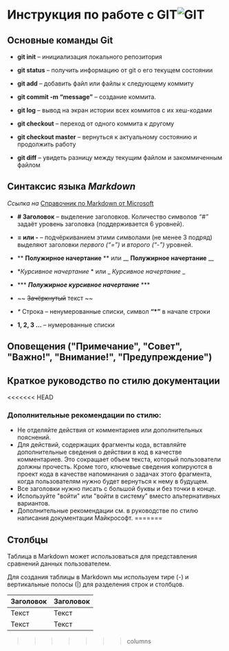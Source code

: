 # Инструкция по работе с GIT![GIT](tl1hxlu6ufwx0kbhpzim.webp) 
## Основные команды Git ##

* **git init** – инициализация локального репозитория

* **git status** – получить информацию от git о его текущем состоянии

* **git add** – добавить файл или файлы к следующему коммиту

* **git commit -m “message”** – создание коммита.

* **git log** – вывод на экран истории всех коммитов с их хеш-кодами

* **git checkout** – переход от одного коммита к другому

* **git checkout master** – вернуться к актуальному состоянию и продолжить работу

* **git diff** – увидеть разницу между текущим файлом и закоммиченным файлом

## Синтаксис языка ***Markdown*** ## 

*Ссылка на*
 [Справочник по Markdown от Microsoft](https://docs.microsoft.com/ru-ru/contribute/markdown-reference) 

* **# Заголовок** – выделение заголовков. Количество символов *“#”* задаёт уровень заголовка  (поддерживается 6 уровней).

* **= или -** – подчёркиванием этими символами (не менее 3 подряд) выделяют заголовки  *первого (“=”)* и *второго (“-”)* уровней.

*  ** **Полужирное начертание** ** или __ __Полужирное начертание__ __

*   **Курсивное начертание* * или _ _Курсивное начертание_ _

* *** ***Полужирное курсивное начертание*** ***

* ~~ ~~Зачёркнутый~~ текст ~~

*  _*_  Строка – ненумерованные списки, символ **“*”** в начале строки

* **1, 2, 3 …** – нумерованные списки

## Оповещения ("Примечание", "Совет", "Важно!", "Внимание!", "Предупреждение")

## Краткое руководство по стилю документации

<<<<<<< HEAD
### Дополнительные рекомендации по стилю:
* Не отделяйте действия от комментариев или дополнительных пояснений.
* Для действий, содержащих фрагменты кода, вставляйте дополнительные сведения о действии в код в качестве комментариев. Это сокращает объем текста, который пользователи должны прочесть. Кроме того, ключевые сведения копируются в проект кода в качестве напоминания о задачах этого фрагмента, когда пользователям нужно будет вернуться к нему в будущем.
* Все заголовки нужно писать с большой буквы и без точки в конце.
* Используйте "войти" или "войти в систему" вместо альтернативных вариантов.
* Дополнительные рекомендации см. в руководстве по стилю написания документации Майкрософт.
=======
## Столбцы
Таблица в Markdown может использоваться для представления сравнений данных пользователем.

Для создания таблицы в Markdown мы используем тире (-) и вертикальные полосы (|) для разделения строк и столбцов.

| Заголовок  | Заголовок   |
| ---------- | ----------- |
| Текст      | Текст       |
| Текст      | Текст       |
>>>>>>> сolumns
